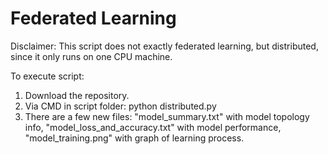 # Federated Learning

Disclaimer: This script does not exactly federated learning, but distributed, since it only runs on one CPU machine.

To execute script:
1. Download the repository.
2. Via CMD in script folder: python distributed.py
3. There are a few new files: "model_summary.txt" with model topology info, "model_loss_and_accuracy.txt" with model performance, "model_training.png" with graph of learning process.
